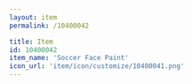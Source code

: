 ```yaml
---
layout: item
permalink: /10400042

title: Item
id: 10400042
item_name: 'Soccer Face Paint'
icon_url: 'item/icon/customize/10400041.png'
---
```

